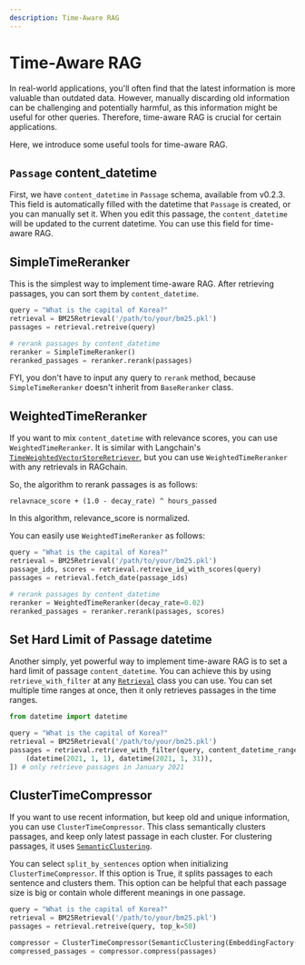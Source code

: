 ```yaml
---
description: Time-Aware RAG
---
```


# Time-Aware RAG
In real-world applications, you'll often find that the latest information is more valuable than outdated data.
However, manually discarding old information can be challenging and potentially harmful, as this information might be useful for other queries.
Therefore, time-aware RAG is crucial for certain applications.

Here, we introduce some useful tools for time-aware RAG. 

## `Passage` content_datetime

First, we have `content_datetime` in `Passage` schema, available from v0.2.3.
This field is automatically filled with the datetime that `Passage` is created, or you can manually set it.
When you edit this passage, the `content_datetime` will be updated to the current datetime.
You can use this field for time-aware RAG.


## SimpleTimeReranker

This is the simplest way to implement time-aware RAG.
After retrieving passages, you can sort them by `content_datetime`.

```Python
query = "What is the capital of Korea?"
retrieval = BM25Retrieval('/path/to/your/bm25.pkl')
passages = retrieval.retreive(query)

# rerank passages by content_datetime
reranker = SimpleTimeReranker()
reranked_passages = reranker.rerank(passages)

```

FYI, you don't have to input any query to `rerank` method, because `SimpleTimeReranker` doesn't inherit from `BaseReranker` class.


## WeightedTimeReranker
If you want to mix `content_datetime` with relevance scores, you can use `WeightedTimeReranker`.
It is similar with Langchain's [`TimeWeightedVectorStoreRetriever`](https://python.langchain.com/docs/modules/data_connection/retrievers/time_weighted_vectorstore), but you can use `WeightedTimeReranker` with any retrievals in RAGchain.

So, the algorithm to rerank passages is as follows:
```
relavnace_score + (1.0 - decay_rate) ^ hours_passed
```
In this algorithm, relevance_score is normalized.

You can easily use `WeightedTimeReranker` as follows:
```Python
query = "What is the capital of Korea?"
retrieval = BM25Retrieval('/path/to/your/bm25.pkl')
passage_ids, scores = retrieval.retreive_id_with_scores(query)
passages = retrieval.fetch_date(passage_ids)

# rerank passages by content_datetime
reranker = WeightedTimeReranker(decay_rate=0.02)
reranked_passages = reranker.rerank(passages, scores)

```


## Set Hard Limit of Passage datetime

Another simply, yet powerful way to implement time-aware RAG is to set a hard limit of passage `content_datetime`.
You can achieve this by using `retrieve_with_filter` at any [`Retrieval`](/ragchain-structure/retrieval/README.md) class you can use.
You can set multiple time ranges at once, then it only retrieves passages in the time ranges.

```Python
from datetime import datetime

query = "What is the capital of Korea?"
retrieval = BM25Retrieval('/path/to/your/bm25.pkl')
passages = retrieval.retrieve_with_filter(query, content_datetime_range=[
    (datetime(2021, 1, 1), datetime(2021, 1, 31)),
]) # only retrieve passages in January 2021

```


## ClusterTimeCompressor

If you want to use recent information, but keep old and unique information, you can use `ClusterTimeCompressor`.
This class semantically clusters passages, and keep only latest passage in each cluster.
For clustering passages, it uses [`SemanticClustering`](../utils/semantic-clustering.md).

You can select `split_by_sentences` option when initializing `ClusterTimeCompressor`. If this option is True, it splits passages to each sentence and clusters them.
This option can be helpful that each passage size is big or contain whole different meanings in one passage.

```Python
query = "What is the capital of Korea?"
retrieval = BM25Retrieval('/path/to/your/bm25.pkl')
passages = retrieval.retreive(query, top_k=50)

compressor = ClusterTimeCompressor(SemanticClustering(EmbeddingFactory('openai').get(), 'kmeans'), split_by_sentences=True)
compressed_passages = compressor.compress(passages)
```
